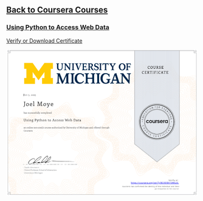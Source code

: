 ## [Back to Coursera Courses](/README.md)
### [Using Python to Access Web Data](https://www.coursera.org/learn/python-network-data)
[Verify or Download Certificate](https://www.coursera.org/verify/BCKWBX73W62G)

![](BCKWBX73W62G.png)

